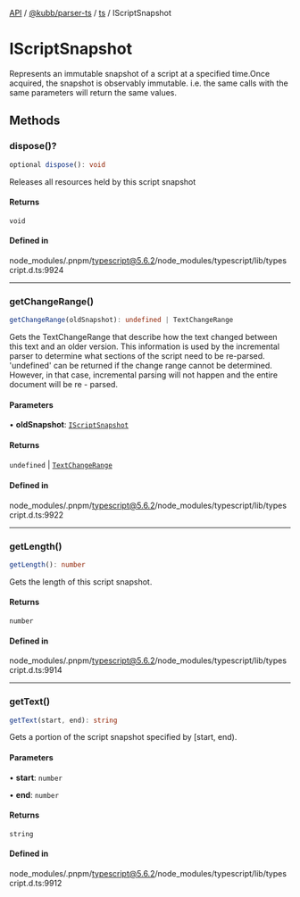 [API](../../../../../packages.md) / [@kubb/parser-ts](../../../index.md) / [ts](../index.md) / IScriptSnapshot

# IScriptSnapshot

Represents an immutable snapshot of a script at a specified time.Once acquired, the
snapshot is observably immutable. i.e. the same calls with the same parameters will return
the same values.

## Methods

### dispose()?

```ts
optional dispose(): void
```

Releases all resources held by this script snapshot

#### Returns

`void`

#### Defined in

node\_modules/.pnpm/typescript@5.6.2/node\_modules/typescript/lib/typescript.d.ts:9924

***

### getChangeRange()

```ts
getChangeRange(oldSnapshot): undefined | TextChangeRange
```

Gets the TextChangeRange that describe how the text changed between this text and
an older version.  This information is used by the incremental parser to determine
what sections of the script need to be re-parsed.  'undefined' can be returned if the
change range cannot be determined.  However, in that case, incremental parsing will
not happen and the entire document will be re - parsed.

#### Parameters

• **oldSnapshot**: [`IScriptSnapshot`](IScriptSnapshot.md)

#### Returns

`undefined` \| [`TextChangeRange`](TextChangeRange.md)

#### Defined in

node\_modules/.pnpm/typescript@5.6.2/node\_modules/typescript/lib/typescript.d.ts:9922

***

### getLength()

```ts
getLength(): number
```

Gets the length of this script snapshot.

#### Returns

`number`

#### Defined in

node\_modules/.pnpm/typescript@5.6.2/node\_modules/typescript/lib/typescript.d.ts:9914

***

### getText()

```ts
getText(start, end): string
```

Gets a portion of the script snapshot specified by [start, end).

#### Parameters

• **start**: `number`

• **end**: `number`

#### Returns

`string`

#### Defined in

node\_modules/.pnpm/typescript@5.6.2/node\_modules/typescript/lib/typescript.d.ts:9912
